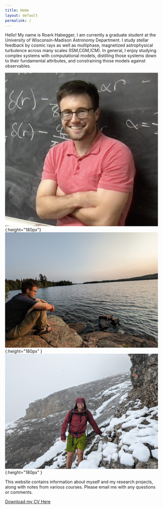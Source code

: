 ```yaml
---
title: Home
layout: default
permalink: /
---
```


Hello! My name is Roark Habegger, I am currently a graduate student at the University of Wisconsin-Madison Astronomy Department. I study stellar feedback by cosmic rays as well as multiphase, magnetized astrophysical turbulence across many scales (ISM,CGM,ICM). In general, I enjoy studying complex systems with computational models, distilling those systems down to their fundamental attributes, and constraining those models against observables.

![chalk > dry erasemarkers](/assets/self.png){:height="180px"}
![watching lakes is fun](/assets/self_ripples.jpg){:height="180px" }
![long hikes are always worth it](/assets/self_snow.jpg){:height="180px" }

This website contains information about myself and my research projects, along with notes from various courses. Please email me with any questions or comments.

[Download my CV Here](/assets/RoarkCV.pdf)

<object data="/assets/RoarkCV.pdf" type="application/pdf" width="90%" height=800px>
</object>
